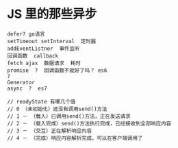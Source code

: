 # JS 里的那些异步

    defer? go语言
    setTimeout setInterval  定时器
    addEventListner  事件监听
    回调函数  callback
    fetch ajax  数据请求  耗时
    promise  ?  回调函数不就好了吗？ es6
    ? 
    Generator
    async  ?  es7

    // readyState 有哪几个值 
    // 0 （未初始化）还没有调用send()方法
    // 1 － （载入）已调用send()方法，正在发送请求
    // 2 － （载入完成）send()方法执行完成，已经接收到全部响应内容
    // 3 － （交互）正在解析响应内容
    // 4 － （完成）响应内容解析完成，可以在客户端调用了